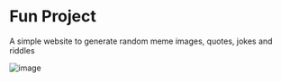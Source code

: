 # Fun Project

A simple website to generate random meme images, quotes, jokes and riddles

![image](https://user-images.githubusercontent.com/87413037/221366582-22fbc263-7afa-4daf-a135-076264937475.png)
